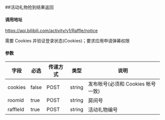 ##活动礼物抢到结果返回

#### 调用地址

https://api.bilibili.com/activity/v1/Raffle/notice

需要 Cookies 并验证登录状态(Cookies)；要求应用申请弹幕权限

#### 参数

|字段|必选|传递方式|类型|说明|
|----|----|--------|----|----|
|cookies|false|POST|string|发布帐号(必须和 Cookies 帐号一致)|
|roomid|true|POST|string|房间号|
|raffleId|true|POST|string|活动礼物编号|
